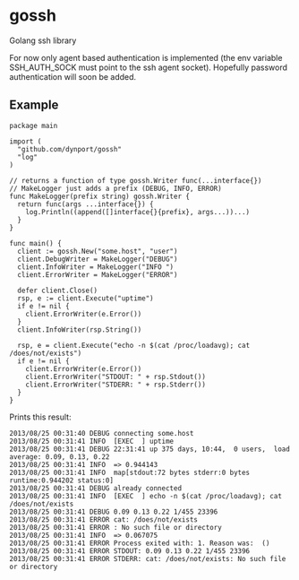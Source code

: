 # gossh

Golang ssh library

For now only agent based authentication is implemented (the env variable SSH_AUTH_SOCK must point to the ssh agent socket).
Hopefully password authentication will soon be added.


## Example
    package main

    import (
      "github.com/dynport/gossh"
      "log"
    )

    // returns a function of type gossh.Writer func(...interface{})
    // MakeLogger just adds a prefix (DEBUG, INFO, ERROR)
    func MakeLogger(prefix string) gossh.Writer {
      return func(args ...interface{}) {
        log.Println((append([]interface{}{prefix}, args...))...)
      }
    }

    func main() {
      client := gossh.New("some.host", "user")
      client.DebugWriter = MakeLogger("DEBUG")
      client.InfoWriter = MakeLogger("INFO ")
      client.ErrorWriter = MakeLogger("ERROR")

      defer client.Close()
      rsp, e := client.Execute("uptime")
      if e != nil {
        client.ErrorWriter(e.Error())
      }
      client.InfoWriter(rsp.String())

      rsp, e = client.Execute("echo -n $(cat /proc/loadavg); cat /does/not/exists")
      if e != nil {
        client.ErrorWriter(e.Error())
        client.ErrorWriter("STDOUT: " + rsp.Stdout())
        client.ErrorWriter("STDERR: " + rsp.Stderr())
      }
    }

Prints this result:

    2013/08/25 00:31:40 DEBUG connecting some.host
    2013/08/25 00:31:41 INFO  [EXEC  ] uptime
    2013/08/25 00:31:41 DEBUG 22:31:41 up 375 days, 10:44,  0 users,  load average: 0.09, 0.13, 0.22
    2013/08/25 00:31:41 INFO  => 0.944143
    2013/08/25 00:31:41 INFO  map[stdout:72 bytes stderr:0 bytes runtime:0.944202 status:0]
    2013/08/25 00:31:41 DEBUG already connected
    2013/08/25 00:31:41 INFO  [EXEC  ] echo -n $(cat /proc/loadavg); cat /does/not/exists
    2013/08/25 00:31:41 DEBUG 0.09 0.13 0.22 1/455 23396
    2013/08/25 00:31:41 ERROR cat: /does/not/exists
    2013/08/25 00:31:41 ERROR : No such file or directory
    2013/08/25 00:31:41 INFO  => 0.067075
    2013/08/25 00:31:41 ERROR Process exited with: 1. Reason was:  ()
    2013/08/25 00:31:41 ERROR STDOUT: 0.09 0.13 0.22 1/455 23396
    2013/08/25 00:31:41 ERROR STDERR: cat: /does/not/exists: No such file or directory


